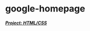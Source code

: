 

google-homepage
===============
<a href = "http://www.theodinproject.com/web-development-101/html-css"><h5>Project: HTML/CSS</h5><a>